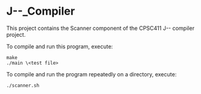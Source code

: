 # J--_Compiler

This project contains the Scanner component of the CPSC411 J-- compiler project.


To compile and run this program, execute:

    make
    ./main \<test file>





To compile and run the program repeatedly on a directory, execute:

    ./scanner.sh
